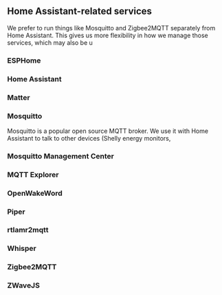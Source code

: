 ## Home Assistant-related services

We prefer to run things like Mosquitto and Zigbee2MQTT separately from Home Assistant. This gives us more flexibility
in how we manage those services, which may also be u

### ESPHome

### Home Assistant

### Matter

### Mosquitto

Mosquitto is a popular open source MQTT broker. We use it with Home Assistant to talk to other devices (Shelly energy monitors, 

### Mosquitto Management Center

### MQTT Explorer

### OpenWakeWord

### Piper

### rtlamr2mqtt

### Whisper

### Zigbee2MQTT

### ZWaveJS
